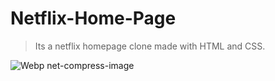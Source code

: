 # Netflix-Home-Page 
> Its a netflix homepage clone made with HTML and CSS. 
        

![Webp net-compress-image](https://user-images.githubusercontent.com/56972234/95027430-0d300f00-06b6-11eb-82dc-ddffdbe755ee.jpg)
